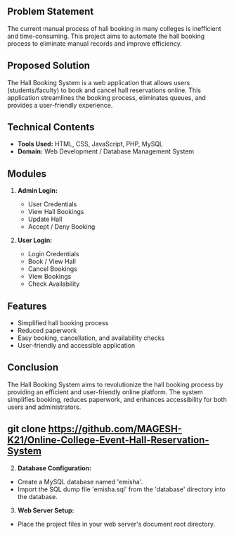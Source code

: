 ## Problem Statement

The current manual process of hall booking in many colleges is inefficient and time-consuming. This project aims to automate the hall booking process to eliminate manual records and improve efficiency.

## Proposed Solution

The Hall Booking System is a web application that allows users (students/faculty) to book and cancel hall reservations online. This application streamlines the booking process, eliminates queues, and provides a user-friendly experience.

## Technical Contents

- **Tools Used:** HTML, CSS, JavaScript, PHP, MySQL
- **Domain:** Web Development / Database Management System

## Modules

1. **Admin Login:**
   - User Credentials
   - View Hall Bookings
   - Update Hall
   - Accept / Deny Booking

2. **User Login:**
   - Login Credentials
   - Book / View Hall
   - Cancel Bookings
   - View Bookings
   - Check Availability

## Features

- Simplified hall booking process
- Reduced paperwork
- Easy booking, cancellation, and availability checks
- User-friendly and accessible application

## Conclusion

The Hall Booking System aims to revolutionize the hall booking process by providing an efficient and user-friendly online platform. The system simplifies booking, reduces paperwork, and enhances accessibility for both users and administrators.

## git clone https://github.com/MAGESH-K21/Online-College-Event-Hall-Reservation-System

2. **Database Configuration:**
- Create a MySQL database named 'emisha'.
- Import the SQL dump file 'emisha.sql' from the 'database' directory into the database.

3. **Web Server Setup:**
- Place the project files in your web server's document root directory.




